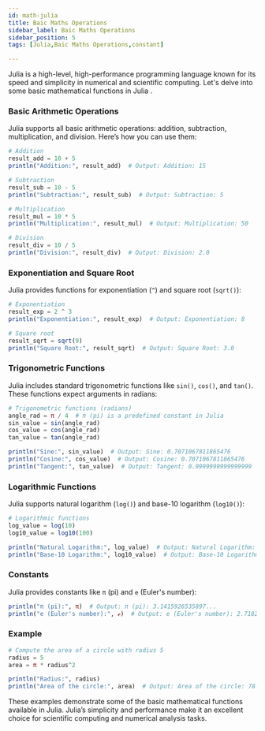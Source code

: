 ```yaml
---
id: math-julia
title: Baic Maths Operations
sidebar_label: Baic Maths Operations
sidebar_position: 5
tags: [Julia,Baic Maths Operations,constant]

---
```

Julia is a high-level, high-performance programming language known for its speed and simplicity in numerical and scientific computing. Let's delve into some basic mathematical functions in Julia .

### Basic Arithmetic Operations

Julia supports all basic arithmetic operations: addition, subtraction, multiplication, and division. Here’s how you can use them:

```julia
# Addition
result_add = 10 + 5
println("Addition:", result_add)  # Output: Addition: 15

# Subtraction
result_sub = 10 - 5
println("Subtraction:", result_sub)  # Output: Subtraction: 5

# Multiplication
result_mul = 10 * 5
println("Multiplication:", result_mul)  # Output: Multiplication: 50

# Division
result_div = 10 / 5
println("Division:", result_div)  # Output: Division: 2.0
```

### Exponentiation and Square Root

Julia provides functions for exponentiation (`^`) and square root (`sqrt()`):

```julia
# Exponentiation
result_exp = 2 ^ 3
println("Exponentiation:", result_exp)  # Output: Exponentiation: 8

# Square root
result_sqrt = sqrt(9)
println("Square Root:", result_sqrt)  # Output: Square Root: 3.0
```

### Trigonometric Functions

Julia includes standard trigonometric functions like `sin()`, `cos()`, and `tan()`. These functions expect arguments in radians:

```julia
# Trigonometric functions (radians)
angle_rad = π / 4  # π (pi) is a predefined constant in Julia
sin_value = sin(angle_rad)
cos_value = cos(angle_rad)
tan_value = tan(angle_rad)

println("Sine:", sin_value)  # Output: Sine: 0.7071067811865476
println("Cosine:", cos_value)  # Output: Cosine: 0.7071067811865476
println("Tangent:", tan_value)  # Output: Tangent: 0.9999999999999999
```

### Logarithmic Functions

Julia supports natural logarithm (`log()`) and base-10 logarithm (`log10()`):

```julia
# Logarithmic functions
log_value = log(10)
log10_value = log10(100)

println("Natural Logarithm:", log_value)  # Output: Natural Logarithm: 2.302585092994046
println("Base-10 Logarithm:", log10_value)  # Output: Base-10 Logarithm: 2.0
```

### Constants

Julia provides constants like `π` (pi) and `e` (Euler's number):

```julia
println("π (pi):", π)  # Output: π (pi): 3.1415926535897...
println("e (Euler's number):", ℯ)  # Output: e (Euler's number): 2.7182818284590...
```

### Example 

```julia
# Compute the area of a circle with radius 5
radius = 5
area = π * radius^2

println("Radius:", radius)
println("Area of the circle:", area)  # Output: Area of the circle: 78.53981633974483
```

These examples demonstrate some of the basic mathematical functions available in Julia. Julia’s simplicity and performance make it an excellent choice for scientific computing and numerical analysis tasks.